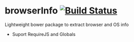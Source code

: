 # browserInfo [![Build Status](https://travis-ci.org/ManRueda/browserInfo.svg?branch=master)](https://travis-ci.org/ManRueda/browserInfo)
Lightweight bower package to extract browser and OS info

* Suport RequireJS and Globals
